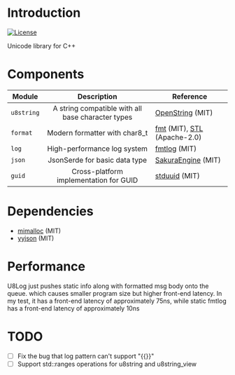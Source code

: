 # Introduction

[![License](https://img.shields.io/github/license/ForMyDearest/u8lib?label=license&style=flat-square)](./LICENSE)

Unicode library for C++

# Components

| Module     |                    Description                    | Reference                                                                                         |
|------------|:-------------------------------------------------:|---------------------------------------------------------------------------------------------------|
| `u8string` | A string compatible with all base character types | [OpenString](https://github.com/1762757171/OpenString) (MIT)                                      |
| `format`   |           Modern formatter with char8_t           | [fmt](https://github.com/fmtlib/fmt) (MIT),  [STL](https://github.com/microsoft/STL) (Apache-2.0) |
| `log`      |            High-performance log system            | [fmtlog](https://github.com/MengRao/fmtlog) (MIT)                                                 |
| `json`     |           JsonSerde for basic data type           | [SakuraEngine](https://github.com/SakuraEngine/SakuraEngine) (MIT)                                |
| `guid`     |      Cross-platform implementation for GUID       | [stduuid](https://github.com/mariusbancila/stduuid) (MIT)                                         |

# Dependencies

- [mimalloc](https://github.com/microsoft/mimalloc) (MIT)
- [yyjson](https://github.com/ibireme/yyjson) (MIT)

# Performance

U8Log just pushes static info along with formatted msg body onto the queue. which causes smaller program size but higher front-end latency.
In my test, it has a front-end latency of approximately 75ns, while static fmtlog has a front-end latency of approximately 10ns

# TODO
* [ ] Fix the bug that log pattern can't support "{{}}"
* [ ] Support std::ranges operations for u8string and u8string_view
